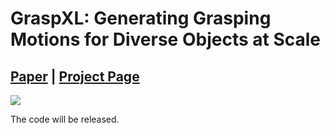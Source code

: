 # GraspXL: Generating Grasping Motions for Diverse Objects at Scale

## [Paper]() | [Project Page](https://eth-ait.github.io/graspxl/)

<img src="/teaser_more.jpg" /> 


The code will be released.
